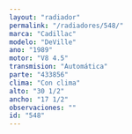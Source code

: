```yaml
---
layout: "radiador"
permalink: "/radiadores/548/"
marca: "Cadillac"
modelo: "DeVille"
ano: "1989"
motor: "V8 4.5"
transmision: "Automática"
parte: "433856"
clima: "Con clima"
alto: "30 1/2"
ancho: "17 1/2"
observaciones: ""
id: "548"
---
```


